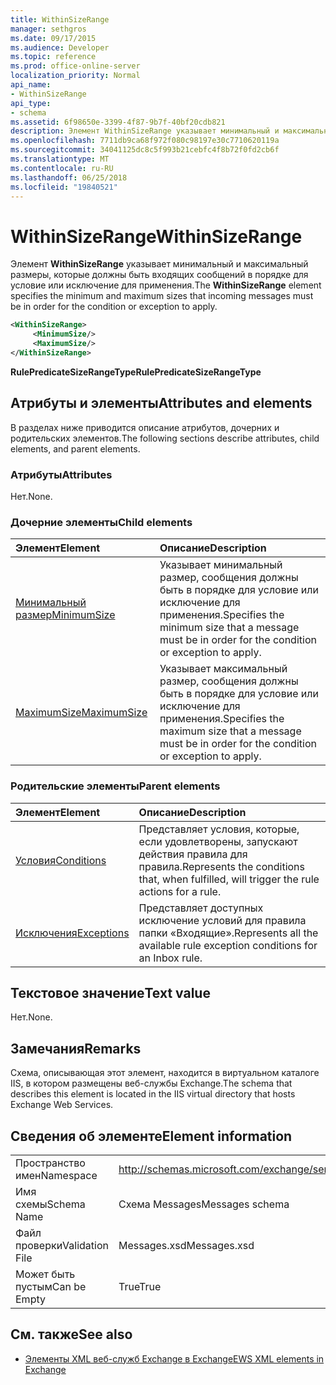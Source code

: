 ```yaml
---
title: WithinSizeRange
manager: sethgros
ms.date: 09/17/2015
ms.audience: Developer
ms.topic: reference
ms.prod: office-online-server
localization_priority: Normal
api_name:
- WithinSizeRange
api_type:
- schema
ms.assetid: 6f98650e-3399-4f87-9b7f-40bf20cdb821
description: Элемент WithinSizeRange указывает минимальный и максимальный размеры, которые должны быть входящих сообщений в порядке для условие или исключение для применения.
ms.openlocfilehash: 7711db9ca68f972f080c98197e30c7710620119a
ms.sourcegitcommit: 34041125dc8c5f993b21cebfc4f8b72f0fd2cb6f
ms.translationtype: MT
ms.contentlocale: ru-RU
ms.lasthandoff: 06/25/2018
ms.locfileid: "19840521"
---
```

# <a name="withinsizerange"></a><span data-ttu-id="5cbb1-103">WithinSizeRange</span><span class="sxs-lookup"><span data-stu-id="5cbb1-103">WithinSizeRange</span></span>

<span data-ttu-id="5cbb1-104">Элемент **WithinSizeRange** указывает минимальный и максимальный размеры, которые должны быть входящих сообщений в порядке для условие или исключение для применения.</span><span class="sxs-lookup"><span data-stu-id="5cbb1-104">The **WithinSizeRange** element specifies the minimum and maximum sizes that incoming messages must be in order for the condition or exception to apply.</span></span> 
  
```XML
<WithinSizeRange>
     <MinimumSize/>
     <MaximumSize/>
</WithinSizeRange>
```

 <span data-ttu-id="5cbb1-105">**RulePredicateSizeRangeType**</span><span class="sxs-lookup"><span data-stu-id="5cbb1-105">**RulePredicateSizeRangeType**</span></span>
## <a name="attributes-and-elements"></a><span data-ttu-id="5cbb1-106">Атрибуты и элементы</span><span class="sxs-lookup"><span data-stu-id="5cbb1-106">Attributes and elements</span></span>

<span data-ttu-id="5cbb1-107">В разделах ниже приводится описание атрибутов, дочерних и родительских элементов.</span><span class="sxs-lookup"><span data-stu-id="5cbb1-107">The following sections describe attributes, child elements, and parent elements.</span></span>
  
### <a name="attributes"></a><span data-ttu-id="5cbb1-108">Атрибуты</span><span class="sxs-lookup"><span data-stu-id="5cbb1-108">Attributes</span></span>

<span data-ttu-id="5cbb1-109">Нет.</span><span class="sxs-lookup"><span data-stu-id="5cbb1-109">None.</span></span>
  
### <a name="child-elements"></a><span data-ttu-id="5cbb1-110">Дочерние элементы</span><span class="sxs-lookup"><span data-stu-id="5cbb1-110">Child elements</span></span>

|<span data-ttu-id="5cbb1-111">**Элемент**</span><span class="sxs-lookup"><span data-stu-id="5cbb1-111">**Element**</span></span>|<span data-ttu-id="5cbb1-112">**Описание**</span><span class="sxs-lookup"><span data-stu-id="5cbb1-112">**Description**</span></span>|
|:-----|:-----|
|[<span data-ttu-id="5cbb1-113">Минимальный размер</span><span class="sxs-lookup"><span data-stu-id="5cbb1-113">MinimumSize</span></span>](minimumsize.md) <br/> |<span data-ttu-id="5cbb1-114">Указывает минимальный размер, сообщения должны быть в порядке для условие или исключение для применения.</span><span class="sxs-lookup"><span data-stu-id="5cbb1-114">Specifies the minimum size that a message must be in order for the condition or exception to apply.</span></span>  <br/> |
|[<span data-ttu-id="5cbb1-115">MaximumSize</span><span class="sxs-lookup"><span data-stu-id="5cbb1-115">MaximumSize</span></span>](maximumsize.md) <br/> |<span data-ttu-id="5cbb1-116">Указывает максимальный размер, сообщения должны быть в порядке для условие или исключение для применения.</span><span class="sxs-lookup"><span data-stu-id="5cbb1-116">Specifies the maximum size that a message must be in order for the condition or exception to apply.</span></span>  <br/> |
   
### <a name="parent-elements"></a><span data-ttu-id="5cbb1-117">Родительские элементы</span><span class="sxs-lookup"><span data-stu-id="5cbb1-117">Parent elements</span></span>

|<span data-ttu-id="5cbb1-118">**Элемент**</span><span class="sxs-lookup"><span data-stu-id="5cbb1-118">**Element**</span></span>|<span data-ttu-id="5cbb1-119">**Описание**</span><span class="sxs-lookup"><span data-stu-id="5cbb1-119">**Description**</span></span>|
|:-----|:-----|
|[<span data-ttu-id="5cbb1-120">Условия</span><span class="sxs-lookup"><span data-stu-id="5cbb1-120">Conditions</span></span>](conditions.md) <br/> |<span data-ttu-id="5cbb1-121">Представляет условия, которые, если удовлетворены, запускают действия правила для правила.</span><span class="sxs-lookup"><span data-stu-id="5cbb1-121">Represents the conditions that, when fulfilled, will trigger the rule actions for a rule.</span></span>  <br/> |
|[<span data-ttu-id="5cbb1-122">Исключения</span><span class="sxs-lookup"><span data-stu-id="5cbb1-122">Exceptions</span></span>](exceptions.md) <br/> |<span data-ttu-id="5cbb1-123">Представляет доступных исключение условий для правила папки «Входящие».</span><span class="sxs-lookup"><span data-stu-id="5cbb1-123">Represents all the available rule exception conditions for an Inbox rule.</span></span>  <br/> |
   
## <a name="text-value"></a><span data-ttu-id="5cbb1-124">Текстовое значение</span><span class="sxs-lookup"><span data-stu-id="5cbb1-124">Text value</span></span>

<span data-ttu-id="5cbb1-125">Нет.</span><span class="sxs-lookup"><span data-stu-id="5cbb1-125">None.</span></span>
  
## <a name="remarks"></a><span data-ttu-id="5cbb1-126">Замечания</span><span class="sxs-lookup"><span data-stu-id="5cbb1-126">Remarks</span></span>

<span data-ttu-id="5cbb1-127">Схема, описывающая этот элемент, находится в виртуальном каталоге IIS, в котором размещены веб-службы Exchange.</span><span class="sxs-lookup"><span data-stu-id="5cbb1-127">The schema that describes this element is located in the IIS virtual directory that hosts Exchange Web Services.</span></span>
  
## <a name="element-information"></a><span data-ttu-id="5cbb1-128">Сведения об элементе</span><span class="sxs-lookup"><span data-stu-id="5cbb1-128">Element information</span></span>

|||
|:-----|:-----|
|<span data-ttu-id="5cbb1-129">Пространство имен</span><span class="sxs-lookup"><span data-stu-id="5cbb1-129">Namespace</span></span>  <br/> |http://schemas.microsoft.com/exchange/services/2006/messages  <br/> |
|<span data-ttu-id="5cbb1-130">Имя схемы</span><span class="sxs-lookup"><span data-stu-id="5cbb1-130">Schema Name</span></span>  <br/> |<span data-ttu-id="5cbb1-131">Схема Messages</span><span class="sxs-lookup"><span data-stu-id="5cbb1-131">Messages schema</span></span>  <br/> |
|<span data-ttu-id="5cbb1-132">Файл проверки</span><span class="sxs-lookup"><span data-stu-id="5cbb1-132">Validation File</span></span>  <br/> |<span data-ttu-id="5cbb1-133">Messages.xsd</span><span class="sxs-lookup"><span data-stu-id="5cbb1-133">Messages.xsd</span></span>  <br/> |
|<span data-ttu-id="5cbb1-134">Может быть пустым</span><span class="sxs-lookup"><span data-stu-id="5cbb1-134">Can be Empty</span></span>  <br/> |<span data-ttu-id="5cbb1-135">True</span><span class="sxs-lookup"><span data-stu-id="5cbb1-135">True</span></span>  <br/> |
   
## <a name="see-also"></a><span data-ttu-id="5cbb1-136">См. также</span><span class="sxs-lookup"><span data-stu-id="5cbb1-136">See also</span></span>



- [<span data-ttu-id="5cbb1-137">Элементы XML веб-служб Exchange в Exchange</span><span class="sxs-lookup"><span data-stu-id="5cbb1-137">EWS XML elements in Exchange</span></span>](ews-xml-elements-in-exchange.md)

